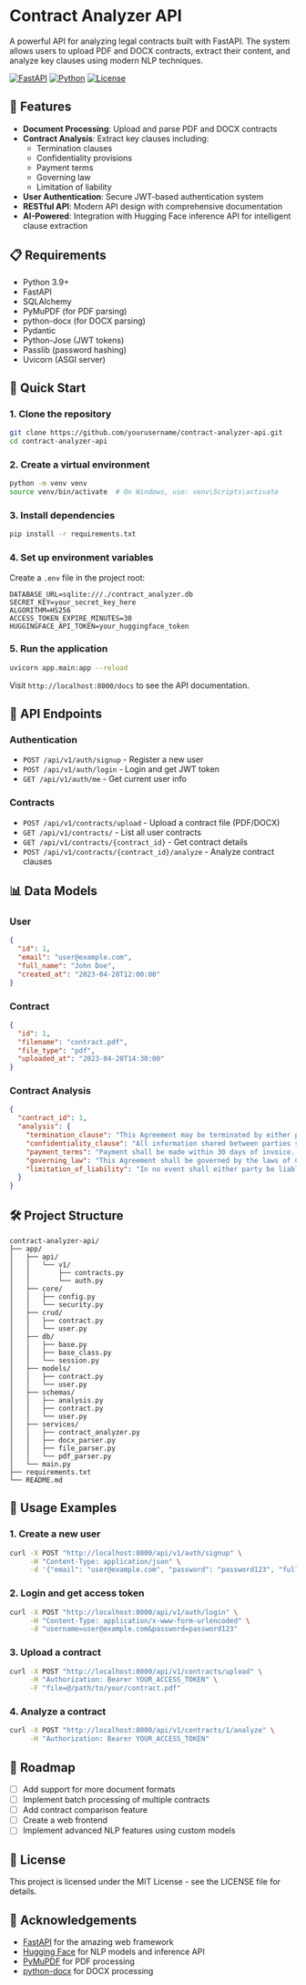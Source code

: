 # Contract Analyzer API

A powerful API for analyzing legal contracts built with FastAPI. The system allows users to upload PDF and DOCX contracts, extract their content, and analyze key clauses using modern NLP techniques.

[![FastAPI](https://img.shields.io/badge/FastAPI-0.95.1-009688.svg?style=flat&logo=fastapi)](https://fastapi.tiangolo.com/)
[![Python](https://img.shields.io/badge/Python-3.9+-blue.svg?style=flat&logo=python)](https://www.python.org/)
[![License](https://img.shields.io/badge/License-MIT-green.svg)](LICENSE)

## 🌟 Features

- **Document Processing**: Upload and parse PDF and DOCX contracts
- **Contract Analysis**: Extract key clauses including:
  - Termination clauses
  - Confidentiality provisions
  - Payment terms
  - Governing law
  - Limitation of liability
- **User Authentication**: Secure JWT-based authentication system
- **RESTful API**: Modern API design with comprehensive documentation
- **AI-Powered**: Integration with Hugging Face inference API for intelligent clause extraction

## 📋 Requirements

- Python 3.9+
- FastAPI
- SQLAlchemy
- PyMuPDF (for PDF parsing)
- python-docx (for DOCX parsing)
- Pydantic
- Python-Jose (JWT tokens)
- Passlib (password hashing)
- Uvicorn (ASGI server)

## 🚀 Quick Start

### 1. Clone the repository

```bash
git clone https://github.com/yourusername/contract-analyzer-api.git
cd contract-analyzer-api
```

### 2. Create a virtual environment

```bash
python -m venv venv
source venv/bin/activate  # On Windows, use: venv\Scripts\activate
```

### 3. Install dependencies

```bash
pip install -r requirements.txt
```

### 4. Set up environment variables

Create a `.env` file in the project root:

```
DATABASE_URL=sqlite:///./contract_analyzer.db
SECRET_KEY=your_secret_key_here
ALGORITHM=HS256
ACCESS_TOKEN_EXPIRE_MINUTES=30
HUGGINGFACE_API_TOKEN=your_huggingface_token
```

### 5. Run the application

```bash
uvicorn app.main:app --reload
```

Visit `http://localhost:8000/docs` to see the API documentation.

## 🔌 API Endpoints

### Authentication

- `POST /api/v1/auth/signup` - Register a new user
- `POST /api/v1/auth/login` - Login and get JWT token
- `GET /api/v1/auth/me` - Get current user info

### Contracts

- `POST /api/v1/contracts/upload` - Upload a contract file (PDF/DOCX)
- `GET /api/v1/contracts/` - List all user contracts
- `GET /api/v1/contracts/{contract_id}` - Get contract details
- `POST /api/v1/contracts/{contract_id}/analyze` - Analyze contract clauses

## 📊 Data Models

### User

```json
{
  "id": 1,
  "email": "user@example.com",
  "full_name": "John Doe",
  "created_at": "2023-04-20T12:00:00"
}
```

### Contract

```json
{
  "id": 1,
  "filename": "contract.pdf",
  "file_type": "pdf",
  "uploaded_at": "2023-04-20T14:30:00"
}
```

### Contract Analysis

```json
{
  "contract_id": 1,
  "analysis": {
    "termination_clause": "This Agreement may be terminated by either party with 30 days written notice...",
    "confidentiality_clause": "All information shared between parties shall be kept confidential...",
    "payment_terms": "Payment shall be made within 30 days of invoice...",
    "governing_law": "This Agreement shall be governed by the laws of California...",
    "limitation_of_liability": "In no event shall either party be liable for indirect damages..."
  }
}
```

## 🛠️ Project Structure

```
contract-analyzer-api/
├── app/
│   ├── api/
│   │   └── v1/
│   │       ├── contracts.py
│   │       └── auth.py
│   ├── core/
│   │   ├── config.py
│   │   └── security.py
│   ├── crud/
│   │   ├── contract.py
│   │   └── user.py
│   ├── db/
│   │   ├── base.py
│   │   ├── base_class.py
│   │   └── session.py
│   ├── models/
│   │   ├── contract.py
│   │   └── user.py
│   ├── schemas/
│   │   ├── analysis.py
│   │   ├── contract.py
│   │   └── user.py
│   ├── services/
│   │   ├── contract_analyzer.py
│   │   ├── docx_parser.py
│   │   ├── file_parser.py
│   │   └── pdf_parser.py
│   └── main.py
├── requirements.txt
└── README.md
```

## 📝 Usage Examples

### 1. Create a new user

```bash
curl -X POST "http://localhost:8000/api/v1/auth/signup" \
     -H "Content-Type: application/json" \
     -d '{"email": "user@example.com", "password": "password123", "full_name": "John Doe"}'
```

### 2. Login and get access token

```bash
curl -X POST "http://localhost:8000/api/v1/auth/login" \
     -H "Content-Type: application/x-www-form-urlencoded" \
     -d "username=user@example.com&password=password123"
```

### 3. Upload a contract

```bash
curl -X POST "http://localhost:8000/api/v1/contracts/upload" \
     -H "Authorization: Bearer YOUR_ACCESS_TOKEN" \
     -F "file=@/path/to/your/contract.pdf"
```

### 4. Analyze a contract

```bash
curl -X POST "http://localhost:8000/api/v1/contracts/1/analyze" \
     -H "Authorization: Bearer YOUR_ACCESS_TOKEN"
```


## 🚧 Roadmap

- [ ] Add support for more document formats
- [ ] Implement batch processing of multiple contracts
- [ ] Add contract comparison feature
- [ ] Create a web frontend
- [ ] Implement advanced NLP features using custom models

## 📄 License

This project is licensed under the MIT License - see the LICENSE file for details.

## 🙏 Acknowledgements

- [FastAPI](https://fastapi.tiangolo.com/) for the amazing web framework
- [Hugging Face](https://huggingface.co/) for NLP models and inference API
- [PyMuPDF](https://pymupdf.readthedocs.io/) for PDF processing
- [python-docx](https://python-docx.readthedocs.io/) for DOCX processing